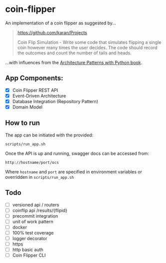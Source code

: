 # coin-flipper

An implementation of a coin flipper as suggested by...

>https://github.com/karan/Projects
>
> Coin Flip Simulation - Write some code that simulates flipping a single 
>coin however many times the user decides. The code should record the 
>outcomes and count the number of tails and heads.

...with influences from the [Architecture Patterns with Python book](https://www.cosmicpython.com/#buy_the_book). 

## App Components:

- [X] Coin Flipper REST API
- [X] Event-Driven Architecture
- [X] Database Integration (Repository Pattern)
- [X] Domain Model

## How to run

The app can be initiated with the provided:

```shell
scripts/run_app.sh
```

Once the API is up and running, swagger docs can be accessed
from:

`http://hostname/port/ocs`

Where `hostname` and `port` are specified in environment variables
or overridden in `scripts/run_app.sh`



## Todo 

- [ ] versioned api / routers
- [ ] coinflip api /results/{flipid}
- [ ] precommit integration
- [ ] unit of work pattern
- [ ] docker
- [ ] 100% test coverage
- [ ] logger decorator
- [ ] https
- [ ] http basic auth
- [ ] Coin Flipper CLI
